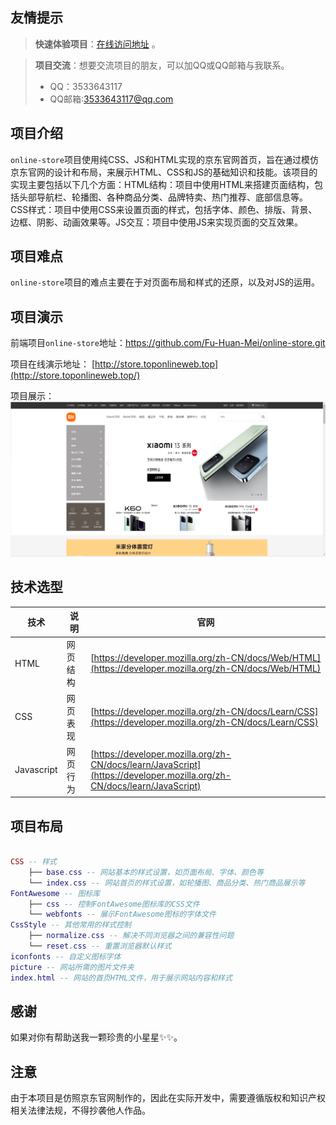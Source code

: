 ## 友情提示

> **快速体验项目**：[在线访问地址](http://store.toponlineweb.top/) 。

> **项目交流**：想要交流项目的朋友，可以加QQ或QQ邮箱与我联系。
> - QQ：3533643117 
> - QQ邮箱:3533643117@qq.com


## 项目介绍

`online-store`项目使用纯CSS、JS和HTML实现的京东官网首页，旨在通过模仿京东官网的设计和布局，来展示HTML、CSS和JS的基础知识和技能。该项目的实现主要包括以下几个方面：HTML结构：项目中使用HTML来搭建页面结构，包括头部导航栏、轮播图、各种商品分类、品牌特卖、热门推荐、底部信息等。CSS样式：项目中使用CSS来设置页面的样式，包括字体、颜色、排版、背景、边框、阴影、动画效果等。JS交互：项目中使用JS来实现页面的交互效果。


## 项目难点

`online-store`项目的难点主要在于对页面布局和样式的还原，以及对JS的运用。


## 项目演示

前端项目`online-store`地址：https://github.com/Fu-Huan-Mei/online-store.git

项目在线演示地址： [http://store.toponlineweb.top](http://store.toponlineweb.top/)  

项目展示：
![Alt text](image.png)


## 技术选型

| 技术                | 说明                   | 官网                                                         |
| -----------------  | --------------------- | ------------------------------------------------------------ |
| HTML               | 网页结构| [https://developer.mozilla.org/zh-CN/docs/Web/HTML](https://developer.mozilla.org/zh-CN/docs/Web/HTML)                     |
| CSS                | 网页表现 | [https://developer.mozilla.org/zh-CN/docs/Learn/CSS](https://developer.mozilla.org/zh-CN/docs/Learn/CSS)       |
| Javascript         | 网页行为| [https://developer.mozilla.org/zh-CN/docs/learn/JavaScript](https://developer.mozilla.org/zh-CN/docs/learn/JavaScript)           |                   |


## 项目布局

``` lua

CSS -- 样式
    ├── base.css -- 网站基本的样式设置，如页面布局、字体、颜色等
    └── index.css -- 网站首页的样式设置，如轮播图、商品分类、热门商品展示等
FontAwesome -- 图标库
    ├── css -- 控制FontAwesome图标库的CSS文件
    └── webfonts -- 展示FontAwesome图标的字体文件
CssStyle -- 其他常用的样式控制
    ├── normalize.css -- 解决不同浏览器之间的兼容性问题
    └── reset.css -- 重置浏览器默认样式
iconfonts -- 自定义图标字体
picture -- 网站所需的图片文件夹
index.html -- 网站的首页HTML文件，用于展示网站内容和样式

```


## 感谢

如果对你有帮助送我一颗珍贵的小星星✨✨。


## 注意

由于本项目是仿照京东官网制作的，因此在实际开发中，需要遵循版权和知识产权相关法律法规，不得抄袭他人作品。


